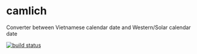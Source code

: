 camlich
=======

Converter between Vietnamese calendar date and Western/Solar calendar date

[![build status](https://secure.travis-ci.org/vanng822/camlich.png)](http://travis-ci.org/vanng822/camlich)

